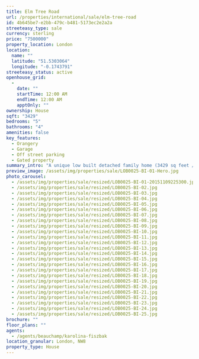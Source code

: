 ```yaml
---
title: Elm Tree Road
url: /properties/international/sale/elm-tree-road
id: 4b645be7-e2bb-479c-b481-5173ec2e2a2a
streeteasy_type: sale
currency: sterling
price: "7500000"
property_location: London
location:
  name: ""
  latitude: "51.5303064"
  longitude: "-0.1743791"
streeteasy_status: active
openhouse_grid:
  - 
    date: ""
    startTime: 12:00 AM
    endTime: 12:00 AM
    apptOnly: ""
ownership: House
sqft: "3429"
bedrooms: "5"
bathrooms: "4"
amenities: false
key_features:
  - Orangery
  - Garage
  - Off street parking
  - Gated property
summary_intro: "A unique low built detached family home (3429 sq feet / 319.6 sq m) quietly located in one of St. Johns Woods' finest streets. This elegant five bedroom house is arranged over just two floors and offers stunning living space which is enclosed behind electric gates. There is also planning permission to expand the basement to create a further 1000 square feet. Elm Tree Road is ideally situated within half a mile of all the shopping and transport facilities of St Johns Wood High Street. Entrance hall, 2 Drawing rooms, sitting room, dining room, kitchen, master bedroom with ensuite bathroom, dressing room and a further 4 bedrooms with ensuite facilities. Amenities include an orangery, garden, off street parking behind electric gates, store room and storage area."
preview_image: /assets/img/properties/sale/LOB0025-BI-01-Hero.jpg
photo_carousel:
  - /assets/img/properties/sale/resized/LOB0025-BI-01-20151109225300.jpg
  - /assets/img/properties/sale/resized/LOB0025-BI-02.jpg
  - /assets/img/properties/sale/resized/LOB0025-BI-03.jpg
  - /assets/img/properties/sale/resized/LOB0025-BI-04.jpg
  - /assets/img/properties/sale/resized/LOB0025-BI-05.jpg
  - /assets/img/properties/sale/resized/LOB0025-BI-06.jpg
  - /assets/img/properties/sale/resized/LOB0025-BI-07.jpg
  - /assets/img/properties/sale/resized/LOB0025-BI-08.jpg
  - /assets/img/properties/sale/resized/LOB0025-BI-09.jpg
  - /assets/img/properties/sale/resized/LOB0025-BI-10.jpg
  - /assets/img/properties/sale/resized/LOB0025-BI-11.jpg
  - /assets/img/properties/sale/resized/LOB0025-BI-12.jpg
  - /assets/img/properties/sale/resized/LOB0025-BI-13.jpg
  - /assets/img/properties/sale/resized/LOB0025-BI-14.jpg
  - /assets/img/properties/sale/resized/LOB0025-BI-15.jpg
  - /assets/img/properties/sale/resized/LOB0025-BI-16.jpg
  - /assets/img/properties/sale/resized/LOB0025-BI-17.jpg
  - /assets/img/properties/sale/resized/LOB0025-BI-18.jpg
  - /assets/img/properties/sale/resized/LOB0025-BI-19.jpg
  - /assets/img/properties/sale/resized/LOB0025-BI-20.jpg
  - /assets/img/properties/sale/resized/LOB0025-BI-21.jpg
  - /assets/img/properties/sale/resized/LOB0025-BI-22.jpg
  - /assets/img/properties/sale/resized/LOB0025-BI-23.jpg
  - /assets/img/properties/sale/resized/LOB0025-BI-24.jpg
  - /assets/img/properties/sale/resized/LOB0025-BI-25.jpg
brochure: ""
floor_plans: ""
agents:
  - /agents/beauchamp/karolina-fiszbak
location_granular: London, NW8
property_type: House
---
```


